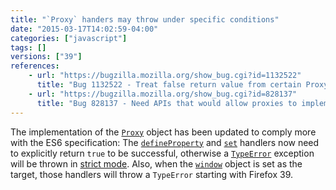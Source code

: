 ```yaml
---
title: "`Proxy` handers may throw under specific conditions"
date: "2015-03-17T14:02:59-04:00"
categories: ["javascript"]
tags: []
versions: ["39"]
references:
    - url: "https://bugzilla.mozilla.org/show_bug.cgi?id=1132522"
      title: "Bug 1132522 - Treat false return value from certain Proxy handler methods as failure"
    - url: "https://bugzilla.mozilla.org/show_bug.cgi?id=828137"
      title: "Bug 828137 - Need APIs that would allow proxies to implement Reject in spec terms"
---
```

The implementation of the [`Proxy`](https://developer.mozilla.org/docs/Web/JavaScript/Reference/Global_Objects/Proxy) object has been updated to comply more with the ES6 specification: The [`defineProperty`](https://developer.mozilla.org/docs/Web/JavaScript/Reference/Global_Objects/Proxy/handler/defineProperty) and [`set`](https://developer.mozilla.org/docs/Web/JavaScript/Reference/Global_Objects/Proxy/handler/set) handlers now need to explicitly return `true` to be successful, otherwise a [`TypeError`](https://developer.mozilla.org/docs/Web/JavaScript/Reference/Global_Objects/TypeError) exception will be thrown in [strict mode](https://developer.mozilla.org/docs/Web/JavaScript/Reference/Strict_mode). Also, when the [`window`](https://developer.mozilla.org/docs/Web/API/Window) object is set as the target, those handlers will throw a `TypeError` starting with Firefox 39.
